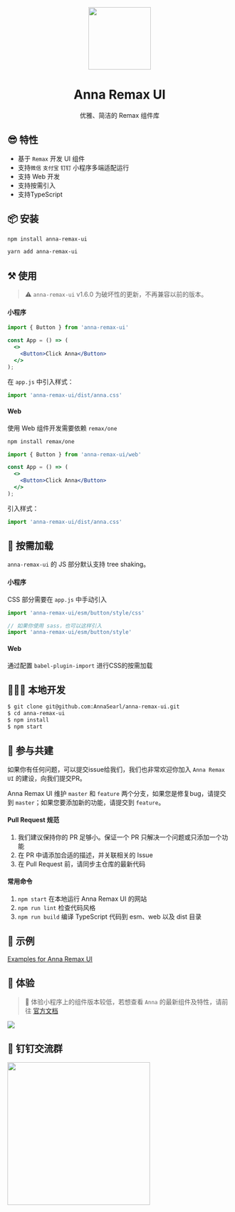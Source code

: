 <p align="center">
  <img width="140" src="https://smebimage.fuliaoyi.com/FoMXNlKdZt9UqufDkPony8ztWKsU">
</p>

<h1 align="center">Anna Remax UI</h1>

<div align="center">优雅、简洁的 Remax 组件库</div>


## 😎 特性

- 基于 `Remax` 开发 UI 组件
- 支持`微信` `支付宝` `钉钉` 小程序多端适配运行
- 支持 Web 开发
- 支持按需引入
- 支持TypeScript


## 📦 安装

```bash
npm install anna-remax-ui
```


```bash
yarn add anna-remax-ui
```

## ⚒ 使用

> :warning: `anna-remax-ui`  v1.6.0 为破坏性的更新，不再兼容以前的版本。

#### 小程序

```jsx
import { Button } from 'anna-remax-ui'

const App = () => (
  <>
    <Button>Click Anna</Button>
  </>
);
```

在 `app.js` 中引入样式：

```jsx
import 'anna-remax-ui/dist/anna.css'
```

#### Web

使用 Web 组件开发需要依赖 `remax/one`

```bash
npm install remax/one
```

```jsx
import { Button } from 'anna-remax-ui/web'

const App = () => (
  <>
    <Button>Click Anna</Button>
  </>
);
```

引入样式：

```jsx
import 'anna-remax-ui/dist/anna.css'
```

## 🥡 按需加载

`anna-remax-ui` 的 JS 部分默认支持 tree shaking。

#### 小程序

CSS 部分需要在 `app.js` 中手动引入

```jsx
import 'anna-remax-ui/esm/button/style/css'

// 如果你使用 sass，也可以这样引入
import 'anna-remax-ui/esm/button/style'
```

#### Web

通过配置 `babel-plugin-import` 进行CSS的按需加载

## 🧑🏻‍💻 本地开发

```bash
$ git clone git@github.com:AnnaSearl/anna-remax-ui.git
$ cd anna-remax-ui
$ npm install
$ npm start
```

## 🤝 参与共建

如果你有任何问题，可以提交issue给我们，我们也非常欢迎你加入 `Anna Remax UI` 的建设，向我们提交PR。

Anna Remax UI 维护 `master` 和 `feature` 两个分支，如果您是修复bug，请提交到 `master`；如果您要添加新的功能，请提交到 `feature`。

#### Pull Request 规范

1. 我们建议保持你的 PR 足够小。保证一个 PR 只解决一个问题或只添加一个功能
2. 在 PR 中请添加合适的描述，并关联相关的 Issue
3. 在 Pull Request 前，请同步主仓库的最新代码

#### 常用命令

1. `npm start` 在本地运行 Anna Remax UI 的网站
2. `npm run lint` 检查代码风格
3. `npm run build` 编译 TypeScript 代码到 esm、web 以及 dist 目录


## 🌰 示例

[Examples for Anna Remax UI](https://github.com/AnnaSearl/examples-anna-remax-ui)


## 🍭 体验

> :vertical_traffic_light: 体验小程序上的组件版本较低，若想查看 `Anna` 的最新组件及特性，请前往 [官方文档](https://annasearl.github.io/anna-remax-ui/)

<img src="https://smebimage.fuliaoyi.com/FrWM_L5llswAfkEfefnXKEFJwutl">


## 🍻 钉钉交流群

<img width="320" src="https://smebimage.fuliaoyi.com/FnY4Dm9zaIpe06ZrMklsG6Qb6Hnt">



